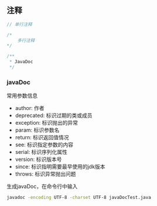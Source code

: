 ## 注释

```java
// 单行注释

/* 
	多行注释 
*/

/**
 * JavaDoc
 */
```

### javaDoc

常用参数信息

- author: 作者
- deprecated: 标识过期的类或成员
- exception: 标识抛出的异常
- param: 标识参数名
- return: 标识返回值情况
- see: 标识指定参数的内容
- serial: 标识序列化属性
- version: 标识版本号
- since: 标识指明需要最早使用的jdk版本
- throws: 标识异常抛出问题

生成javaDoc，在命令行中输入

```bash
javadoc -encoding UTF-8 -charset UTF-8 javaDocTest.java
```